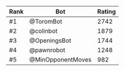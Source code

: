 Rank|Bot|Rating
---|---|---
#1|@ToromBot|2742
#2|@colinbot|1879
#3|@OpeningsBot|1744
#4|@pawnrobot|1248
#5|@MinOpponentMoves|982
